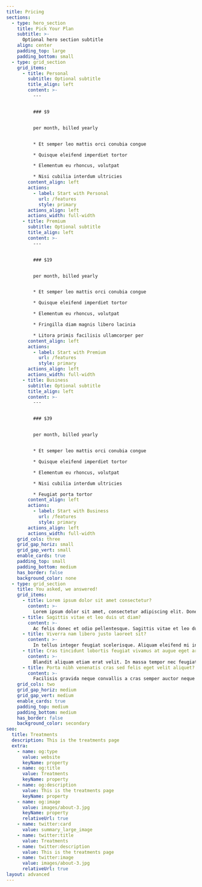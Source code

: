 ```yaml
---
title: Pricing
sections:
  - type: hero_section
    title: Pick Your Plan
    subtitle: >-
      Optional hero section subtitle
    align: center
    padding_top: large
    padding_bottom: small
  - type: grid_section
    grid_items:
      - title: Personal
        subtitle: Optional subtitle
        title_align: left
        content: >-
          ---


          ### $9


          per month, billed yearly


          * Et semper leo mattis orci conubia congue

          * Quisque eleifend imperdiet tortor

          * Elementum eu rhoncus, volutpat

          * Nisi cubilia interdum ultricies
        content_align: left
        actions:
          - label: Start with Personal
            url: /features
            style: primary
        actions_align: left
        actions_width: full-width
      - title: Premium
        subtitle: Optional subtitle
        title_align: left
        content: >-
          ---


          ### $19


          per month, billed yearly


          * Et semper leo mattis orci conubia congue

          * Quisque eleifend imperdiet tortor

          * Elementum eu rhoncus, volutpat

          * Fringilla diam magnis libero lacinia

          * Litora primis facilisis ullamcorper per
        content_align: left
        actions:
          - label: Start with Premium
            url: /features
            style: primary
        actions_align: left
        actions_width: full-width
      - title: Business
        subtitle: Optional subtitle
        title_align: left
        content: >-
          ---


          ### $39


          per month, billed yearly


          * Et semper leo mattis orci conubia congue

          * Quisque eleifend imperdiet tortor

          * Elementum eu rhoncus, volutpat

          * Nisi cubilia interdum ultricies

          * Feugiat porta tortor
        content_align: left
        actions:
          - label: Start with Business
            url: /features
            style: primary
        actions_align: left
        actions_width: full-width
    grid_cols: three
    grid_gap_horiz: small
    grid_gap_vert: small
    enable_cards: true
    padding_top: small
    padding_bottom: medium
    has_border: false
    background_color: none
  - type: grid_section
    title: You asked, we answered!
    grid_items:
      - title: Lorem ipsum dolor sit amet consectetur?
        content: >-
          Lorem ipsum dolor sit amet, consectetur adipiscing elit. Donec nisl ligula, cursus id molestie vel, maximus aliquet risus. Vivamus in nibh fringilla, fringilla.
      - title: Sagittis vitae et leo duis ut diam?
        content: >-
          Ac felis donec et odio pellentesque. Sagittis vitae et leo duis ut diam quam nulla. Ullamcorper a lacus vestibulum sed arcu non odio euismod lacinia.
      - title: Viverra nam libero justo laoreet sit?
        content: >-
          In tellus integer feugiat scelerisque. Aliquam eleifend mi in nulla posuere. Bibendum neque egestas congue quisque egestas. Mauris sit amet massa vitae tortor condimentum lacinia. Tortor at auctor urna nunc id cursus metus aliquam eleifend. Sed nisi lacus sed viverra tellus. Non enim praesent elementum facilisis.
      - title: Cras tincidunt lobortis feugiat vivamus at augue eget arcu?
        content: >-
          Blandit aliquam etiam erat velit. In massa tempor nec feugiat. Volutpat maecenas volutpat blandit aliquam. Sem integer vitae justo eget magna fermentum iaculis. Amet est placerat in egestas erat imperdiet sed euismod nisi. Facilisi morbi tempus iaculis urna.
      - title: Porta nibh venenatis cras sed felis eget velit aliquet?
        content: >-
          Facilisis gravida neque convallis a cras semper auctor neque vitae. Dictum varius duis at consectetur lorem donec massa. Porta non pulvinar neque laoreet suspendisse interdum consectetur libero.
    grid_cols: two
    grid_gap_horiz: medium
    grid_gap_vert: medium
    enable_cards: true
    padding_top: medium
    padding_bottom: medium
    has_border: false
    background_color: secondary
seo:
  title: Treatments
  description: This is the treatments page
  extra:
    - name: og:type
      value: website
      keyName: property
    - name: og:title
      value: Treatments
      keyName: property
    - name: og:description
      value: This is the treatments page
      keyName: property
    - name: og:image
      value: images/about-3.jpg
      keyName: property
      relativeUrl: true
    - name: twitter:card
      value: summary_large_image
    - name: twitter:title
      value: Treatments
    - name: twitter:description
      value: This is the treatments page
    - name: twitter:image
      value: images/about-3.jpg
      relativeUrl: true
layout: advanced
---
```

